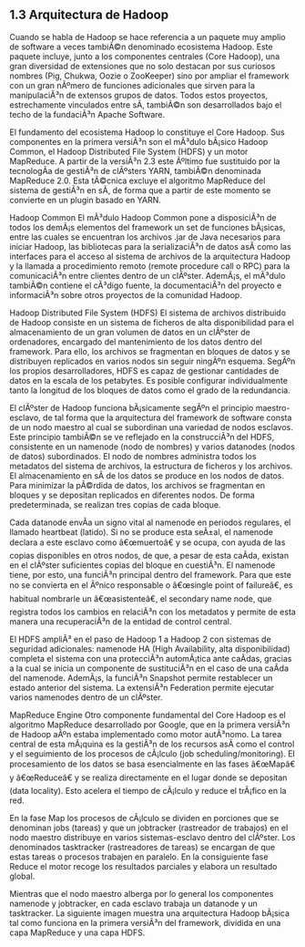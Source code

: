 ## 1.3 Arquitectura de Hadoop

Cuando se habla de Hadoop se hace referencia a un paquete muy amplio de software a veces tambiÃ©n denominado ecosistema Hadoop. Este paquete incluye, junto a los componentes centrales (Core Hadoop), una gran diversidad de extensiones que no solo destacan por sus curiosos nombres (Pig, Chukwa, Oozie o ZooKeeper) sino por ampliar el framework con un gran nÃºmero de funciones adicionales que sirven para la manipulaciÃ³n de extensos grupos de datos. Todos estos proyectos, estrechamente vinculados entre sÃ­, tambiÃ©n son desarrollados bajo el techo de la fundaciÃ³n Apache Software.

El fundamento del ecosistema Hadoop lo constituye el Core Hadoop. Sus componentes en la primera versiÃ³n son el mÃ³dulo bÃ¡sico Hadoop Common, el Hadoop Distributed File System (HDFS) y un motor MapReduce. A partir de la versiÃ³n 2.3 este Ãºltimo fue sustituido por la tecnologÃ­a de gestiÃ³n de clÃºsters YARN, tambiÃ©n denominada MapReduce 2.0. Esta tÃ©cnica excluye el algoritmo MapReduce del sistema de gestiÃ³n en sÃ­, de forma que a partir de este momento se convierte en un plugin basado en YARN.

Hadoop Common
El mÃ³dulo Hadoop Common pone a disposiciÃ³n de todos los demÃ¡s elementos del framework un set de funciones bÃ¡sicas, entre las cuales se encuentran los archivos .jar de Java necesarios para iniciar Hadoop, las bibliotecas para la serializaciÃ³n de datos asÃ­ como las interfaces para el acceso al sistema de archivos de la arquitectura Hadoop y la llamada a procedimiento remoto (remote procedure call o RPC) para la comunicaciÃ³n entre clientes dentro de un clÃºster. AdemÃ¡s, el mÃ³dulo tambiÃ©n contiene el cÃ³digo fuente, la documentaciÃ³n del proyecto e informaciÃ³n sobre otros proyectos de la comunidad Hadoop.

Hadoop Distributed File System (HDFS)
El sistema de archivos distribuido de Hadoop consiste en un sistema de ficheros de alta disponibilidad para el almacenamiento de un gran volumen de datos en un clÃºster de ordenadores, encargado del mantenimiento de los datos dentro del framework. Para ello, los archivos se fragmentan en bloques de datos y se distribuyen replicados en varios nodos sin seguir ningÃºn esquema. SegÃºn los propios desarrolladores, HDFS es capaz de gestionar cantidades de datos en la escala de los petabytes. Es posible configurar individualmente tanto la longitud de los bloques de datos como el grado de la redundancia.

El clÃºster de Hadoop funciona bÃ¡sicamente segÃºn el principio maestro-esclavo, de tal forma que la arquitectura del framework de software consta de un nodo maestro al cual se subordinan una variedad de nodos esclavos. Este principio tambiÃ©n se ve reflejado en la construcciÃ³n del HDFS, consistente en un namenode (nodo de nombres) y varios datanodes (nodos de datos) subordinados. El nodo de nombres administra todos los metadatos del sistema de archivos, la estructura de ficheros y los archivos. El almacenamiento en sÃ­ de los datos se produce en los nodos de datos. Para minimizar la pÃ©rdida de datos, los archivos se fragmentan en bloques y se depositan replicados en diferentes nodos. De forma predeterminada, se realizan tres copias de cada bloque.

Cada datanode envÃ­a un signo vital al namenode en periodos regulares, el llamado heartbeat (latido). Si no se produce esta seÃ±al, el namenode declara a este esclavo como â€œmuertoâ€ y se ocupa, con ayuda de las copias disponibles en otros nodos, de que, a pesar de esta caÃ­da, existan en el clÃºster suficientes copias del bloque en cuestiÃ³n. El namenode tiene, por esto, una funciÃ³n principal dentro del framework. Para que este no se convierta en el Ãºnico responsable o â€œsingle point of failureâ€, es habitual nombrarle un â€œasistenteâ€, el secondary name node, que registra todos los cambios en relaciÃ³n con los metadatos y permite de esta manera una recuperaciÃ³n de la entidad de control central.

El HDFS ampliÃ³ en el paso de Hadoop 1 a Hadoop 2 con sistemas de seguridad adicionales: namenode HA (High Availability, alta disponibilidad) completa el sistema con una protecciÃ³n automÃ¡tica ante caÃ­das, gracias a la cual se inicia un componente de sustituciÃ³n en el caso de una caÃ­da del namenode. AdemÃ¡s, la funciÃ³n Snapshot permite restablecer un estado anterior del sistema. La extensiÃ³n Federation permite ejecutar varios namenodes dentro de un clÃºster.

MapReduce Engine
Otro componente fundamental del Core Hadoop es el algoritmo MapReduce desarrollado por Google, que en la primera versiÃ³n de Hadoop aÃºn estaba implementado como motor autÃ³nomo. La tarea central de esta mÃ¡quina es la gestiÃ³n de los recursos asÃ­ como el control y el seguimiento de los procesos de cÃ¡lculo (job scheduling/monitoring). El procesamiento de los datos se basa esencialmente en las fases â€œMapâ€ y â€œReduceâ€ y se realiza directamente en el lugar donde se depositan (data locality). Esto acelera el tiempo de cÃ¡lculo y reduce el trÃ¡fico en la red.

En la fase Map los procesos de cÃ¡lculo se dividen en porciones que se denominan jobs (tareas) y que un jobtracker (rastreador de trabajos) en el nodo maestro distribuye en varios sistemas-esclavo dentro del clÃºster. Los denominados tasktracker (rastreadores de tareas) se encargan de que estas tareas o procesos trabajen en paralelo. En la consiguiente fase Reduce el motor recoge los resultados parciales y elabora un resultado global.

Mientras que el nodo maestro alberga por lo general los componentes namenode y jobtracker, en cada esclavo trabaja un datanode y un tasktracker. La siguiente imagen muestra una arquitectura Hadoop bÃ¡sica tal como funciona en la primera versiÃ³n del framework, dividida en una capa MapReduce y una capa HDFS.

